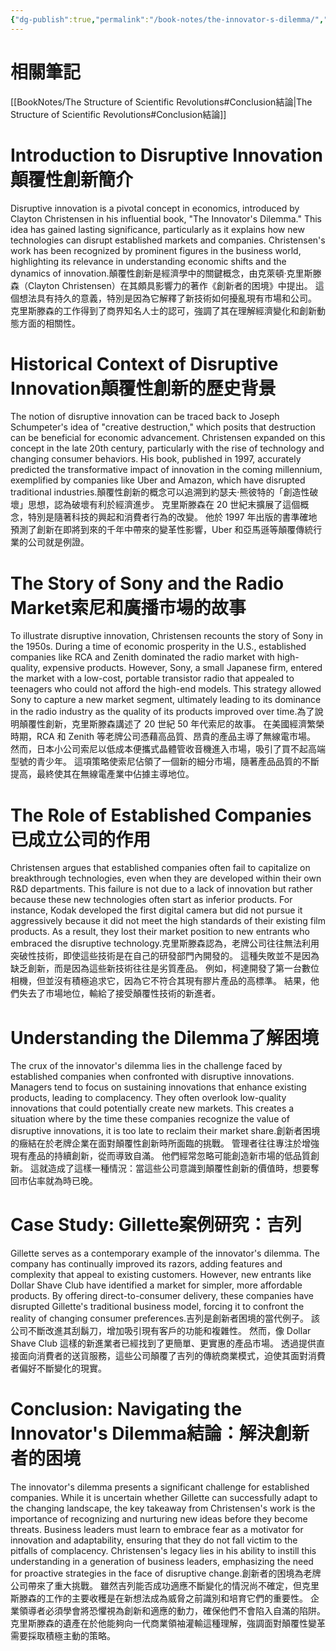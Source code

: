 ```yaml
---
{"dg-publish":true,"permalink":"/book-notes/the-innovator-s-dilemma/","dgPassFrontmatter":true}
---
```


# 相關筆記
[[BookNotes/The Structure of Scientific Revolutions#Conclusion結論\|The Structure of Scientific Revolutions#Conclusion結論]]
# Introduction to Disruptive Innovation顛覆性創新簡介

Disruptive innovation is a pivotal concept in economics, introduced by Clayton Christensen in his influential book, "The Innovator's Dilemma." This idea has gained lasting significance, particularly as it explains how new technologies can disrupt established markets and companies. Christensen's work has been recognized by prominent figures in the business world, highlighting its relevance in understanding economic shifts and the dynamics of innovation.顛覆性創新是經濟學中的關鍵概念，由克萊頓·克里斯滕森（Clayton Christensen）在其頗具影響力的著作《創新者的困境》中提出。 這個想法具有持久的意義，特別是因為它解釋了新技術如何擾亂現有市場和公司。 克里斯滕森的工作得到了商界知名人士的認可，強調了其在理解經濟變化和創新動態方面的相關性。

# Historical Context of Disruptive Innovation顛覆性創新的歷史背景

The notion of disruptive innovation can be traced back to Joseph Schumpeter's idea of "creative destruction," which posits that destruction can be beneficial for economic advancement. Christensen expanded on this concept in the late 20th century, particularly with the rise of technology and changing consumer behaviors. His book, published in 1997, accurately predicted the transformative impact of innovation in the coming millennium, exemplified by companies like Uber and Amazon, which have disrupted traditional industries.顛覆性創新的概念可以追溯到約瑟夫·熊彼特的「創造性破壞」思想，認為破壞有利於經濟進步。 克里斯滕森在 20 世紀末擴展了這個概念，特別是隨著科技的興起和消費者行為的改變。 他於 1997 年出版的書準確地預測了創新在即將到來的千年中帶來的變革性影響，Uber 和亞馬遜等顛覆傳統行業的公司就是例證。

# The Story of Sony and the Radio Market索尼和廣播市場的故事

To illustrate disruptive innovation, Christensen recounts the story of Sony in the 1950s. During a time of economic prosperity in the U.S., established companies like RCA and Zenith dominated the radio market with high-quality, expensive products. However, Sony, a small Japanese firm, entered the market with a low-cost, portable transistor radio that appealed to teenagers who could not afford the high-end models. This strategy allowed Sony to capture a new market segment, ultimately leading to its dominance in the radio industry as the quality of its products improved over time.為了說明顛覆性創新，克里斯滕森講述了 20 世紀 50 年代索尼的故事。 在美國經濟繁榮時期，RCA 和 Zenith 等老牌公司憑藉高品質、昂貴的產品主導了無線電市場。 然而，日本小公司索尼以低成本便攜式晶體管收音機進入市場，吸引了買不起高端型號的青少年。 這項策略使索尼佔領了一個新的細分市場，隨著產品品質的不斷提高，最終使其在無線電產業中佔據主導地位。

# The Role of Established Companies已成立公司的作用

Christensen argues that established companies often fail to capitalize on breakthrough technologies, even when they are developed within their own R&D departments. This failure is not due to a lack of innovation but rather because these new technologies often start as inferior products. For instance, Kodak developed the first digital camera but did not pursue it aggressively because it did not meet the high standards of their existing film products. As a result, they lost their market position to new entrants who embraced the disruptive technology.克里斯滕森認為，老牌公司往往無法利用突破性技術，即使這些技術是在自己的研發部門內開發的。 這種失敗並不是因為缺乏創新，而是因為這些新技術往往是劣質產品。 例如，柯達開發了第一台數位相機，但並沒有積極追求它，因為它不符合其現有膠片產品的高標準。 結果，他們失去了市場地位，輸給了接受顛覆性技術的新進者。

# Understanding the Dilemma了解困境

The crux of the innovator's dilemma lies in the challenge faced by established companies when confronted with disruptive innovations. Managers tend to focus on sustaining innovations that enhance existing products, leading to complacency. They often overlook low-quality innovations that could potentially create new markets. This creates a situation where by the time these companies recognize the value of disruptive innovations, it is too late to reclaim their market share.創新者困境的癥結在於老牌企業在面對顛覆性創新時所面臨的挑戰。 管理者往往專注於增強現有產品的持續創新，從而導致自滿。 他們經常忽略可能創造新市場的低品質創新。 這就造成了這樣一種情況：當這些公司意識到顛覆性創新的價值時，想要奪回市佔率就為時已晚。

# Case Study: Gillette案例研究：吉列

Gillette serves as a contemporary example of the innovator's dilemma. The company has continually improved its razors, adding features and complexity that appeal to existing customers. However, new entrants like Dollar Shave Club have identified a market for simpler, more affordable products. By offering direct-to-consumer delivery, these companies have disrupted Gillette's traditional business model, forcing it to confront the reality of changing consumer preferences.吉列是創新者困境的當代例子。 該公司不斷改進其刮鬍刀，增加吸引現有客戶的功能和複雜性。 然而，像 Dollar Shave Club 這樣的新進業者已經找到了更簡單、更實惠的產品市場。 透過提供直接面向消費者的送貨服務，這些公司顛覆了吉列的傳統商業模式，迫使其面對消費者偏好不斷變化的現實。

# Conclusion: Navigating the Innovator's Dilemma結論：解決創新者的困境

The innovator's dilemma presents a significant challenge for established companies. While it is uncertain whether Gillette can successfully adapt to the changing landscape, the key takeaway from Christensen's work is the importance of recognizing and nurturing new ideas before they become threats. Business leaders must learn to embrace fear as a motivator for innovation and adaptability, ensuring that they do not fall victim to the pitfalls of complacency. Christensen's legacy lies in his ability to instill this understanding in a generation of business leaders, emphasizing the need for proactive strategies in the face of disruptive change.創新者的困境為老牌公司帶來了重大挑戰。 雖然吉列能否成功適應不斷變化的情況尚不確定，但克里斯滕森的工作的主要收穫是在新想法成為威脅之前識別和培育它們的重要性。 企業領導者必須學會將恐懼視為創新和適應的動力，確保他們不會陷入自滿的陷阱。 克里斯滕森的遺產在於他能夠向一代商業領袖灌輸這種理解，強調面對顛覆性變革需要採取積極主動的策略。